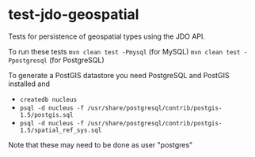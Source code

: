 test-jdo-geospatial
===================

Tests for persistence of geospatial types using the JDO API.

To run these tests
`mvn clean test -Pmysql`      (for MySQL)
`mvn clean test -Ppostgresql` (for PostgreSQL)



To generate a PostGIS datastore you need PostgreSQL and PostGIS installed and
* `createdb nucleus`
* `psql -d nucleus -f /usr/share/postgresql/contrib/postgis-1.5/postgis.sql`
* `psql -d nucleus -f /usr/share/postgresql/contrib/postgis-1.5/spatial_ref_sys.sql`

Note that these may need to be done as user "postgres"
